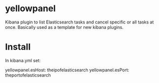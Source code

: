 # yellowpanel
Kibana plugin to list Elasticsearch tasks and cancel specific or all tasks at once. Basically used as a template for new kibana plugins.

# Install

In kibana.yml set:

yellowpanel.esHost: theipofelasticsearch
yellowpanel.esPort: theportofelasticsearch
